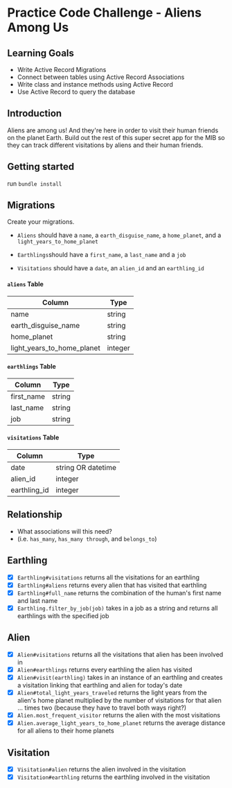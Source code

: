 # Practice Code Challenge - Aliens Among Us

## Learning Goals

- Write Active Record Migrations
- Connect between tables using Active Record Associations
- Write class and instance methods using Active Record
- Use Active Record to query the database

## Introduction

Aliens are among us! And they're here in order to visit their human friends on the planet Earth. Build out the rest of this super secret app for the MIB so they can track different visitations by aliens and their human friends.

## Getting started

run `bundle install`

## Migrations

Create your migrations.

- `Aliens` should have a `name`, a `earth_disguise_name`, a `home_planet`, and a `light_years_to_home_planet`

- `Earthlings`should have a `first_name`, a `last_name` and a `job`

- `Visitations` should have a `date`, an `alien_id` and an `earthling_id`

#### `aliens` Table

| Column | Type |
| --- | --- |
| name | string |
| earth_disguise_name | string |
| home_planet | string |
| light_years_to_home_planet | integer |

#### `earthlings` Table

| Column | Type |
| --- | --- |
| first_name | string |
| last_name | string |
| job | string |

#### `visitations` Table

| Column | Type |
| --- | --- |
| date | string OR datetime |
| alien_id | integer |
| earthling_id | integer |

## Relationship

- What associations will this need?
- (i.e. `has_many`, `has_many through`, and `belongs_to`)

## Earthling

- [x] `Earthling#visitations` returns all the visitations for an earthling
- [x] `Earthling#aliens` returns every alien that has visited that earthling
- [x] `Earthling#full_name` returns the combination of the human's first name and last name
- [x] `Earthling.filter_by_job(job)` takes in a job as a string and returns all earthlings with the specified job

## Alien

- [x] `Alien#visitations` returns all the visitations that alien has been involved in
- [x] `Alien#earthlings` returns every earthling the alien has visited
- [x] `Alien#visit(earthling)` takes in an instance of an earthling and creates a visitation linking that earthling and alien for today's date
- [x] `Alien#total_light_years_traveled` returns the light years from the alien's home planet multiplied by the number of visitations for that alien ... times two (because they have to travel both ways right?)
- [x] `Alien.most_frequent_visitor` returns the alien with the most visitations
- [x] `Alien.average_light_years_to_home_planet` returns the average distance for all aliens to their home planets

## Visitation

- [x] `Visitation#alien` returns the alien involved in the visitation
- [x] `Visitation#earthling` returns the earthling involved in the visitation
